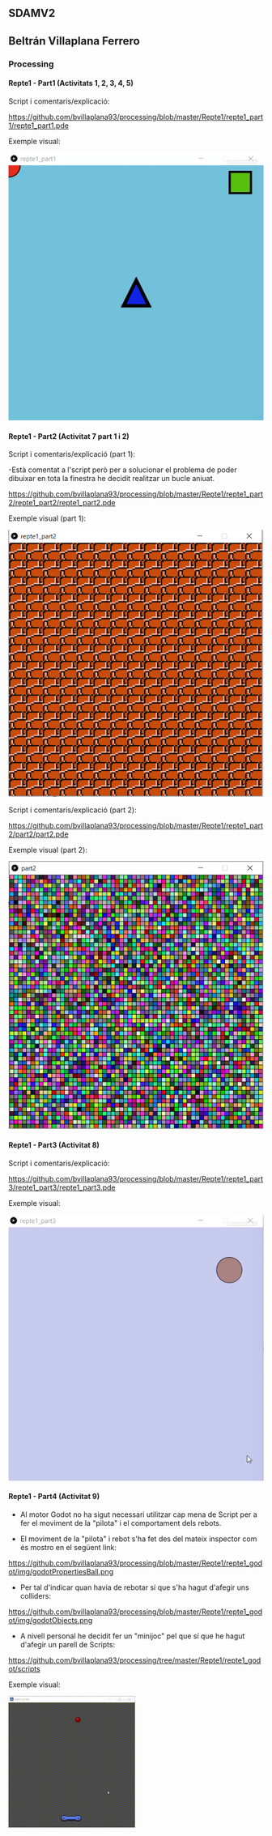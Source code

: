 ## SDAMV2
## Beltrán Villaplana Ferrero
### Processing
#### Repte1 - Part1 (Activitats 1, 2, 3, 4, 5)

Script i comentaris/explicació:

https://github.com/bvillaplana93/processing/blob/master/Repte1/repte1_part1/repte1_part1.pde

Exemple visual:

![Image description](https://github.com/bvillaplana93/processing/blob/master/Repte1/repte1_part1/doc/part_gif.gif)


#### Repte1 - Part2 (Activitat 7 part 1 i 2)



Script i comentaris/explicació (part 1):

-Està comentat a l'script però per a solucionar el problema de poder dibuixar en tota la finestra he decidit realitzar un bucle aniuat. 

https://github.com/bvillaplana93/processing/blob/master/Repte1/repte1_part2/repte1_part2/repte1_part2.pde

Exemple visual (part 1):

![Image description](https://github.com/bvillaplana93/processing/blob/master/Repte1/repte1_part2/doc/img2.PNG)


Script i comentaris/explicació (part 2):

https://github.com/bvillaplana93/processing/blob/master/Repte1/repte1_part2/part2/part2.pde

Exemple visual (part 2):

![Image description](https://github.com/bvillaplana93/processing/blob/master/Repte1/repte1_part2/doc/img.PNG)


#### Repte1 - Part3 (Activitat 8)

Script i comentaris/explicació:

https://github.com/bvillaplana93/processing/blob/master/Repte1/repte1_part3/repte1_part3/repte1_part3.pde

Exemple visual:

![Image description](https://github.com/bvillaplana93/processing/blob/master/Repte1/repte1_part3/doc/gifPart3.gif)


#### Repte1 - Part4 (Activitat 9)

- Al motor Godot no ha sigut necessari utilitzar cap mena de Script per a fer el moviment de la "pilota" i el comportament dels rebots.

- El moviment de la "pilota" i rebot s'ha fet des del mateix inspector com és mostro en el següent link:

https://github.com/bvillaplana93/processing/blob/master/Repte1/repte1_godot/img/godotPropertiesBall.png

- Per tal d'indicar quan havia de rebotar sí que s'ha hagut d'afegir uns colliders:

https://github.com/bvillaplana93/processing/blob/master/Repte1/repte1_godot/img/godotObjects.png

- A nivell personal he decidit fer un "minijoc" pel que sí que he hagut d'afegir un parell de Scripts:

https://github.com/bvillaplana93/processing/tree/master/Repte1/repte1_godot/scripts


Exemple visual:

![Image description](https://github.com/bvillaplana93/processing/blob/master/Repte1/repte1_godot/gd9.gif)

